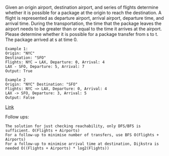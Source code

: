 Given an origin airport, destination airport, and series of flights determine whether it is possible for a package at the origin to reach the destination. A flight is represented as departure airport, arrival airport, departure time, and arrival time.
During the transportation, the time that the package leaves the airport needs to be greater than or equal to the time it arrives at the airport. Please determine whether it is possible for a package transfer from s to t. The package arrived at s at time 0.

```
Example 1:
Origin: "NYC"
Destination: "SFO"
Flights: NYC → LAX, Departure: 0, Arrival: 4
LAX - SFO, Departure: 5, Arrival: 7
Output: True

Example 2
Origin: "NYC" Destination: "SFO"
Flights: NYC →> LAX, Departure: 0, Arrival: 4
LAX -> SFO, Departure: 3, Arrival: 5
Output: False
```

[Link](https://leetcode.com/discuss/post/6352084/google-l4-phone-screening-round-by-anony-aa15/)

Follow ups:
```
The solution for just checking reachability, only DFS/BFS is sufficient. O(Flights + Airports)
For a follow-up to minimise number of transfers, use BFS O(Flights + Airports)
For a follow-up to minimise arrival time at destination, Dijkstra is needed O((Flights + Airports) * log2(Flights))
```